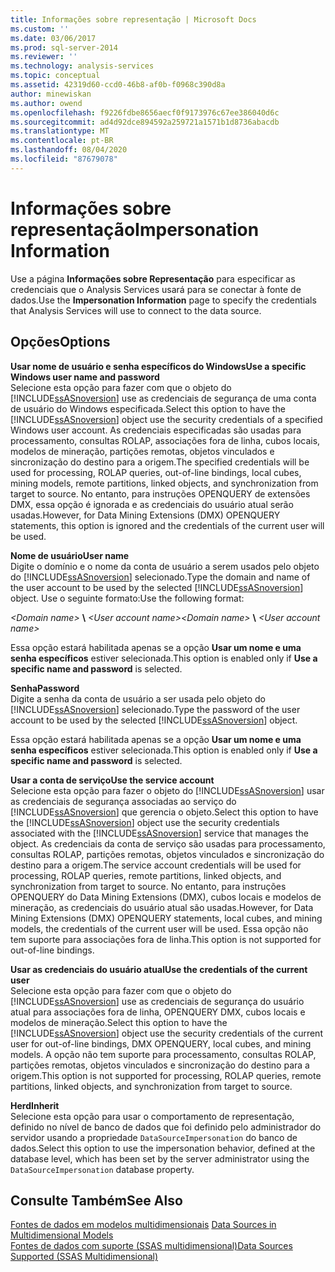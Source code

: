 ```yaml
---
title: Informações sobre representação | Microsoft Docs
ms.custom: ''
ms.date: 03/06/2017
ms.prod: sql-server-2014
ms.reviewer: ''
ms.technology: analysis-services
ms.topic: conceptual
ms.assetid: 42319d60-ccd0-46b8-af0b-f0968c390d8a
author: minewiskan
ms.author: owend
ms.openlocfilehash: f9226fdbe8656aecf0f9173976c67ee386040d6c
ms.sourcegitcommit: ad4d92dce894592a259721a1571b1d8736abacdb
ms.translationtype: MT
ms.contentlocale: pt-BR
ms.lasthandoff: 08/04/2020
ms.locfileid: "87679078"
---
```

# <a name="impersonation-information"></a><span data-ttu-id="73726-102">Informações sobre representação</span><span class="sxs-lookup"><span data-stu-id="73726-102">Impersonation Information</span></span>
  <span data-ttu-id="73726-103">Use a página **Informações sobre Representação** para especificar as credenciais que o Analysis Services usará para se conectar à fonte de dados.</span><span class="sxs-lookup"><span data-stu-id="73726-103">Use the **Impersonation Information** page to specify the credentials that Analysis Services will use to connect to the data source.</span></span>  
  
## <a name="options"></a><span data-ttu-id="73726-104">Opções</span><span class="sxs-lookup"><span data-stu-id="73726-104">Options</span></span>  
 <span data-ttu-id="73726-105">**Usar nome de usuário e senha específicos do Windows**</span><span class="sxs-lookup"><span data-stu-id="73726-105">**Use a specific Windows user name and password**</span></span>  
 <span data-ttu-id="73726-106">Selecione esta opção para fazer com que o objeto do [!INCLUDE[ssASnoversion](../includes/ssasnoversion-md.md)] use as credenciais de segurança de uma conta de usuário do Windows especificada.</span><span class="sxs-lookup"><span data-stu-id="73726-106">Select this option to have the [!INCLUDE[ssASnoversion](../includes/ssasnoversion-md.md)] object use the security credentials of a specified Windows user account.</span></span> <span data-ttu-id="73726-107">As credenciais especificadas são usadas para processamento, consultas ROLAP, associações fora de linha, cubos locais, modelos de mineração, partições remotas, objetos vinculados e sincronização do destino para a origem.</span><span class="sxs-lookup"><span data-stu-id="73726-107">The specified credentials will be used for processing, ROLAP queries, out-of-line bindings, local cubes, mining models, remote partitions, linked objects, and synchronization from target to source.</span></span> <span data-ttu-id="73726-108">No entanto, para instruções OPENQUERY de extensões DMX, essa opção é ignorada e as credenciais do usuário atual serão usadas.</span><span class="sxs-lookup"><span data-stu-id="73726-108">However, for Data Mining Extensions (DMX) OPENQUERY statements, this option is ignored and the credentials of the current user will be used.</span></span>  
  
 <span data-ttu-id="73726-109">**Nome de usuário**</span><span class="sxs-lookup"><span data-stu-id="73726-109">**User name**</span></span>  
 <span data-ttu-id="73726-110">Digite o domínio e o nome da conta de usuário a serem usados pelo objeto do [!INCLUDE[ssASnoversion](../includes/ssasnoversion-md.md)] selecionado.</span><span class="sxs-lookup"><span data-stu-id="73726-110">Type the domain and name of the user account to be used by the selected [!INCLUDE[ssASnoversion](../includes/ssasnoversion-md.md)] object.</span></span> <span data-ttu-id="73726-111">Use o seguinte formato:</span><span class="sxs-lookup"><span data-stu-id="73726-111">Use the following format:</span></span>  
  
 <span data-ttu-id="73726-112">*\<Domain name>* **\\** *\<User account name>*</span><span class="sxs-lookup"><span data-stu-id="73726-112">*\<Domain name>* **\\** *\<User account name>*</span></span>  
  
 <span data-ttu-id="73726-113">Essa opção estará habilitada apenas se a opção **Usar um nome e uma senha específicos** estiver selecionada.</span><span class="sxs-lookup"><span data-stu-id="73726-113">This option is enabled only if **Use a specific name and password** is selected.</span></span>  
  
 <span data-ttu-id="73726-114">**Senha**</span><span class="sxs-lookup"><span data-stu-id="73726-114">**Password**</span></span>  
 <span data-ttu-id="73726-115">Digite a senha da conta de usuário a ser usada pelo objeto do [!INCLUDE[ssASnoversion](../includes/ssasnoversion-md.md)] selecionado.</span><span class="sxs-lookup"><span data-stu-id="73726-115">Type the password of the user account to be used by the selected [!INCLUDE[ssASnoversion](../includes/ssasnoversion-md.md)] object.</span></span>  
  
 <span data-ttu-id="73726-116">Essa opção estará habilitada apenas se a opção **Usar um nome e uma senha específicos** estiver selecionada.</span><span class="sxs-lookup"><span data-stu-id="73726-116">This option is enabled only if **Use a specific name and password** is selected.</span></span>  
  
 <span data-ttu-id="73726-117">**Usar a conta de serviço**</span><span class="sxs-lookup"><span data-stu-id="73726-117">**Use the service account**</span></span>  
 <span data-ttu-id="73726-118">Selecione esta opção para fazer o objeto do [!INCLUDE[ssASnoversion](../includes/ssasnoversion-md.md)] usar as credenciais de segurança associadas ao serviço do [!INCLUDE[ssASnoversion](../includes/ssasnoversion-md.md)] que gerencia o objeto.</span><span class="sxs-lookup"><span data-stu-id="73726-118">Select this option to have the [!INCLUDE[ssASnoversion](../includes/ssasnoversion-md.md)] object use the security credentials associated with the [!INCLUDE[ssASnoversion](../includes/ssasnoversion-md.md)] service that manages the object.</span></span> <span data-ttu-id="73726-119">As credenciais da conta de serviço são usadas para processamento, consultas ROLAP, partições remotas, objetos vinculados e sincronização do destino para a origem.</span><span class="sxs-lookup"><span data-stu-id="73726-119">The service account credentials will be used for processing, ROLAP queries, remote partitions, linked objects, and synchronization from target to source.</span></span> <span data-ttu-id="73726-120">No entanto, para instruções OPENQUERY do Data Mining Extensions (DMX), cubos locais e modelos de mineração, as credenciais do usuário atual são usadas.</span><span class="sxs-lookup"><span data-stu-id="73726-120">However, for Data Mining Extensions (DMX) OPENQUERY statements, local cubes, and mining models, the credentials of the current user will be used.</span></span> <span data-ttu-id="73726-121">Essa opção não tem suporte para associações fora de linha.</span><span class="sxs-lookup"><span data-stu-id="73726-121">This option is not supported for out-of-line bindings.</span></span>  
  
 <span data-ttu-id="73726-122">**Usar as credenciais do usuário atual**</span><span class="sxs-lookup"><span data-stu-id="73726-122">**Use the credentials of the current user**</span></span>  
 <span data-ttu-id="73726-123">Selecione esta opção para fazer com que o objeto do [!INCLUDE[ssASnoversion](../includes/ssasnoversion-md.md)] use as credenciais de segurança do usuário atual para associações fora de linha, OPENQUERY DMX, cubos locais e modelos de mineração.</span><span class="sxs-lookup"><span data-stu-id="73726-123">Select this option to have the [!INCLUDE[ssASnoversion](../includes/ssasnoversion-md.md)] object use the security credentials of the current user for out-of-line bindings, DMX OPENQUERY, local cubes, and mining models.</span></span> <span data-ttu-id="73726-124">A opção não tem suporte para processamento, consultas ROLAP, partições remotas, objetos vinculados e sincronização do destino para a origem.</span><span class="sxs-lookup"><span data-stu-id="73726-124">This option is not supported for processing, ROLAP queries, remote partitions, linked objects, and synchronization from target to source.</span></span>  
  
 <span data-ttu-id="73726-125">**Herd**</span><span class="sxs-lookup"><span data-stu-id="73726-125">**Inherit**</span></span>  
 <span data-ttu-id="73726-126">Selecione esta opção para usar o comportamento de representação, definido no nível de banco de dados que foi definido pelo administrador do servidor usando a propriedade `DataSourceImpersonation` do banco de dados.</span><span class="sxs-lookup"><span data-stu-id="73726-126">Select this option to use the impersonation behavior, defined at the database level, which has been set by the server administrator using the `DataSourceImpersonation` database property.</span></span>  
  
## <a name="see-also"></a><span data-ttu-id="73726-127">Consulte Também</span><span class="sxs-lookup"><span data-stu-id="73726-127">See Also</span></span>  
 <span data-ttu-id="73726-128">[Fontes de dados em modelos multidimensionais](multidimensional-models/data-sources-in-multidimensional-models.md) </span><span class="sxs-lookup"><span data-stu-id="73726-128">[Data Sources in Multidimensional Models](multidimensional-models/data-sources-in-multidimensional-models.md) </span></span>  
 [<span data-ttu-id="73726-129">Fontes de dados com suporte &#40;SSAS multidimensional&#41;</span><span class="sxs-lookup"><span data-stu-id="73726-129">Data Sources Supported &#40;SSAS Multidimensional&#41;</span></span>](multidimensional-models/supported-data-sources-ssas-multidimensional.md)  
  
  
